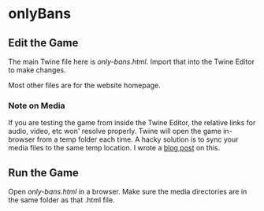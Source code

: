 # onlyBans

## Edit the Game
The main Twine file here is _only-bans.html_. Import that into the Twine Editor to make changes. 

Most other files are for the website homepage. 

### Note on Media
If you are testing the game from inside the Twine Editor, the relative links for audio, video, etc won' resolve properly. Twine will open the game in-browser from a temp folder each time. A hacky solution is to sync your media files to the same temp location. I wrote a [blog post](https://gramblingsofagal.blogspot.com/2021/03/how-to-display-media-with-relative.html) on this. 

## Run the Game
Open _only-bans.html_ in a browser. Make sure the media directories are in the same folder as that .html file. 

